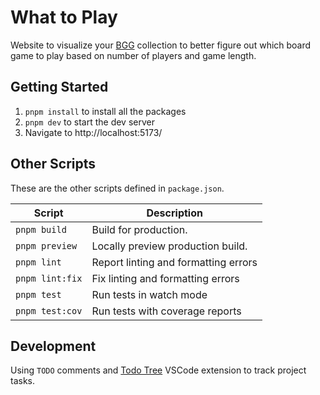 # What to Play

Website to visualize your [BGG](https://boardgamegeek.com/) collection to better figure out which board game to play based on number of players and game length.

## Getting Started

1. `pnpm install` to install all the packages
1. `pnpm dev` to start the dev server
1. Navigate to http://localhost:5173/

## Other Scripts

These are the other scripts defined in `package.json`.

| Script          | Description                          |
| --------------- | ------------------------------------ |
| `pnpm build`    | Build for production.                |
| `pnpm preview`  | Locally preview production build.    |
| `pnpm lint`     | Report linting and formatting errors |
| `pnpm lint:fix` | Fix linting and formatting errors    |
| `pnpm test`     | Run tests in watch mode              |
| `pnpm test:cov` | Run tests with coverage reports      |

## Development

Using `TODO` comments and [Todo Tree](https://marketplace.visualstudio.com/items?itemName=Gruntfuggly.todo-tree) VSCode extension to track project tasks.
